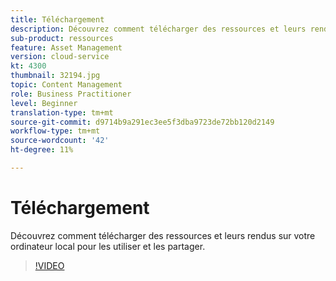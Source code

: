 ```yaml
---
title: Téléchargement
description: Découvrez comment télécharger des ressources et leurs rendus sur votre ordinateur local pour les utiliser et les partager.
sub-product: ressources
feature: Asset Management
version: cloud-service
kt: 4300
thumbnail: 32194.jpg
topic: Content Management
role: Business Practitioner
level: Beginner
translation-type: tm+mt
source-git-commit: d9714b9a291ec3ee5f3dba9723de72bb120d2149
workflow-type: tm+mt
source-wordcount: '42'
ht-degree: 11%

---
```



# Téléchargement

Découvrez comment télécharger des ressources et leurs rendus sur votre ordinateur local pour les utiliser et les partager.

>[!VIDEO](https://video.tv.adobe.com/v/35090/?quality=12&learn=on&hidetitle=true)
